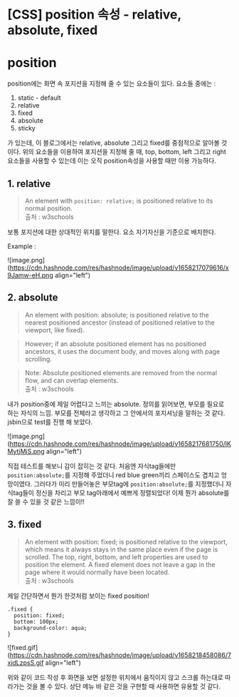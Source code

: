 # [CSS] position 속성 - relative, absolute, fixed

# position

position에는 화면 속 포지션을 지정해 줄 수 있는 요소들이 있다.
요소들 중에는 :
1. static - default
2. relative
3. fixed
4. absolute
5. sticky

가 있는데, 이 블로그에서는 relative, absolute 그리고 fixed를 중점적으로 알아볼 것이다.
위의 요소들을 이용하여 포지션을 지정해 줄 때, top, bottom, left 그리고 right 요소들을 사용할 수 있는데 이는 오직 position속성을 사용할 때만 이용 가능하다. 

## 1. relative

> An element with `position: relative;` is positioned relative to its normal position.
<br>출처 : w3schools

보통 포지션에 대한 상대적인 위치를 말한다.
요소 자기자신을 기준으로 배치한다.

Example :

![image.png](https://cdn.hashnode.com/res/hashnode/image/upload/v1658217079616/x9Jamw-eH.png align="left")

## 2. absolute

> An element with position: absolute; is positioned relative to the nearest positioned ancestor (instead of positioned relative to the viewport, like fixed).

> However; if an absolute positioned element has no positioned ancestors, it uses the document body, and moves along with page scrolling.

> Note: Absolute positioned elements are removed from the normal flow, and can overlap elements.
<br>출처 : w3schools

내가 position중에 제일 어렵다고 느끼는 absolute. 
정의를 읽어보면, 부모를 필요로 하는 자식의 느낌. 부모를 전체라고 생각하고 그 안에서의 포지셔닝을 말하는 것 같다.
jsbin으로 test를 진행 해 보았다.


![image.png](https://cdn.hashnode.com/res/hashnode/image/upload/v1658217681750/lKMytjMiS.png align="left")

직접 테스트를 해보니 감이 잡히는 것 같다. 처음엔 자식tag들에만 `position:absolute;`를 지정해 주었더니 red blue green끼리 스페이스도 겹치고 엉망이였다. 그러다가 미리 만들어놓은 부모tag에 `position:absolute;`를 지정했더니 자식tag들이 정신을 차리고 부모 tag아래에서 예쁘게 정렬되었다! 이제 뭔가 absolute를 잘 쓸 수 있을 것 같은 느낌이!! 

## 3. fixed

>An element with position: fixed; is positioned relative to the viewport, which means it always stays in the same place even if the page is scrolled. The top, right, bottom, and left properties are used to position the element. A fixed element does not leave a gap in the page where it would normally have been located.<br>
출처 : w3schools

제일 간단하면서 뭔가 한것처럼 보이는 fixed position! 
```
.fixed {
  position: fixed;
  bottom: 100px;
  background-color: aqua;
}
``` 

![fixed.gif](https://cdn.hashnode.com/res/hashnode/image/upload/v1658218458086/7xjdLzpsS.gif align="left")

위와 같이 코드 작성 후 화면을 보면 설정한 위치에서 움직이지 않고 스크롤 하는대로 따라가는 것을 볼 수 있다.
상단 메뉴 바 같은 것을 구현할 때 사용하면 유용할 것 같다.